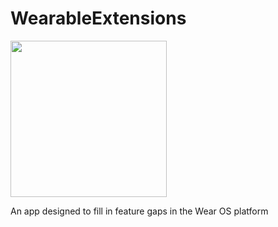 # WearableExtensions
<img src="https://github.com/boswelja/WearableExtensions/raw/main/ic_launcher-web.png" width="250">

An app designed to fill in feature gaps in the Wear OS platform
